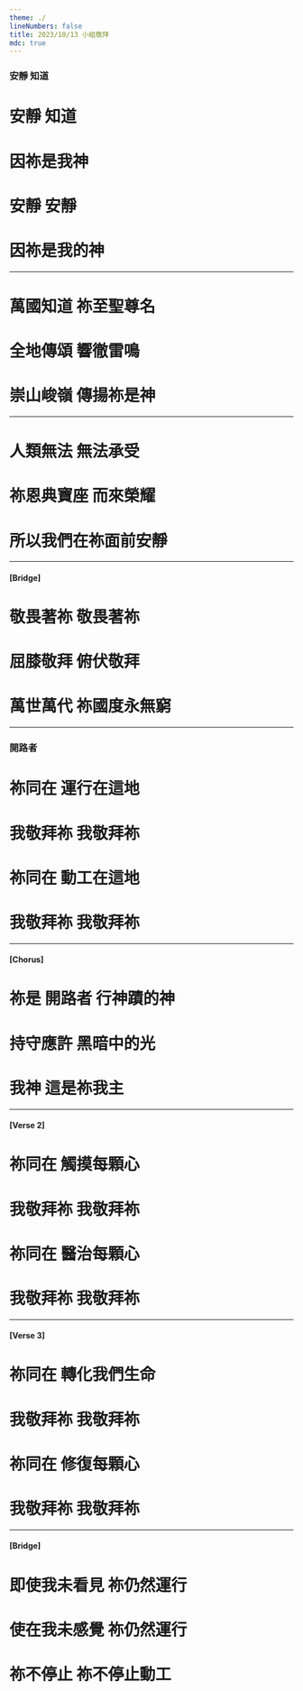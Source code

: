 ```yaml
---
theme: ./
lineNumbers: false
title: 2023/10/13 小組敬拜
mdc: true
---
```

###  安靜 知道
# 安靜 知道
# 因祢是我神
# 安靜 安靜
# 因祢是我的神

---

# 萬國知道 祢至聖尊名
# 全地傳頌 響徹雷鳴
# 崇山峻嶺 傳揚祢是神

---

# 人類無法 無法承受
# 祢恩典寶座 而來榮耀
# 所以我們在祢面前安靜

---

#### [Bridge]

# 敬畏著祢 敬畏著祢
# 屈膝敬拜 俯伏敬拜
# 萬世萬代 祢國度永無窮

---

###  開路者

# 祢同在 運行在這地
# 我敬拜祢 我敬拜祢
# 祢同在 動工在這地
# 我敬拜祢 我敬拜祢

---

#### [Chorus]

# 祢是 開路者 行神蹟的神
# 持守應許 黑暗中的光
# 我神 這是祢我主

---

#### [Verse 2]

# 祢同在 觸摸每顆心
# 我敬拜祢 我敬拜祢
# 祢同在 醫治每顆心
# 我敬拜祢 我敬拜祢

---

#### [Verse 3]

# 祢同在 轉化我們生命
# 我敬拜祢 我敬拜祢
# 祢同在 修復每顆心
# 我敬拜祢 我敬拜祢

---

#### [Bridge]

# 即使我未看見 祢仍然運行
# 使在我未感覺 祢仍然運行
# 祢不停止 祢不停止動工


